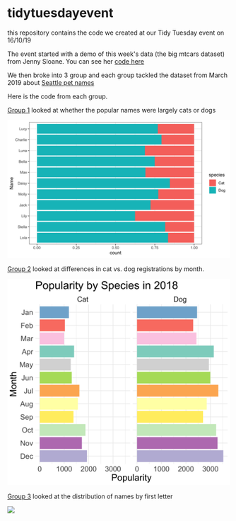 # tidytuesdayevent
this repository contains the code we created at our Tidy Tuesday event on 16/10/19

The event started with a demo of this week's data (the big mtcars dataset) from Jenny Sloane. You can see her [code here](/Jenny_cars_demo.Rmd)

We then broke into 3 group and each group tackled the dataset from March 2019 about [Seattle pet names](https://github.com/rfordatascience/tidytuesday/tree/master/data/2019/2019-03-26)

Here is the code from each group. 

[Group 1](/pets1.Rmd) looked at whether the popular names were largely cats or dogs

![](/popular_names_cat_dog.png)

[Group 2](/pets2.Rmd) looked at differences in cat vs. dog registrations by month. 

![](/popularity.png)

[Group 3](/pets3.Rmd) looked at the distribution of names by first letter

![](/firstLetterDistri.png)



